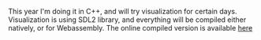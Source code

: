 This year I'm doing it in C++, and will try visualization for certain days.
Visualization is using SDL2 library, and everything will be compiled either
natively, or for Webassembly. The online compiled version is available
[here](https://www.asokolov.org/advent-of-code/2020/)
